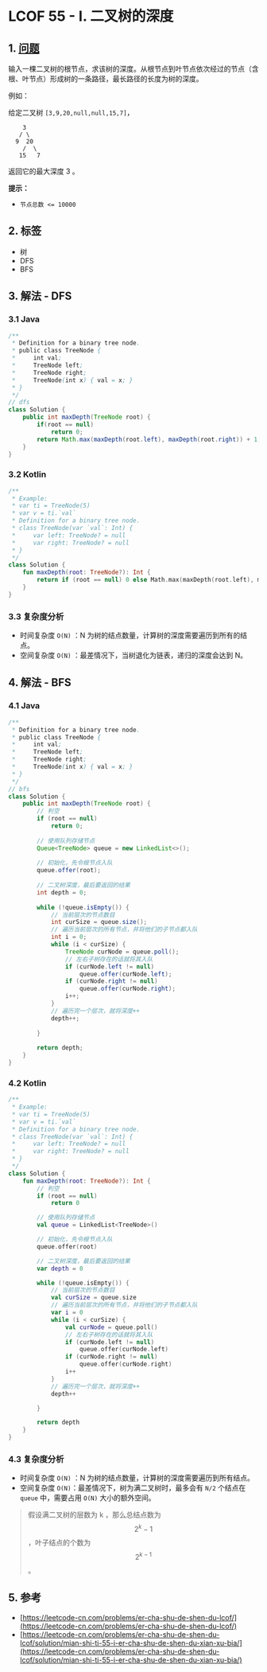 # LCOF 55 - I. 二叉树的深度

## 1. [问题](https://leetcode-cn.com/problems/er-cha-shu-de-shen-du-lcof/)

输入一棵二叉树的根节点，求该树的深度。从根节点到叶节点依次经过的节点（含根、叶节点）形成树的一条路径，最长路径的长度为树的深度。

例如：

给定二叉树 `[3,9,20,null,null,15,7]`，

```
    3
   / \
  9  20
    /  \
   15   7
```

返回它的最大深度 3 。

**提示：**

* `节点总数 <= 10000`

## 2. 标签

* 树
* DFS
* BFS

## 3. 解法 - DFS

### 3.1 Java

```java
/**
 * Definition for a binary tree node.
 * public class TreeNode {
 *     int val;
 *     TreeNode left;
 *     TreeNode right;
 *     TreeNode(int x) { val = x; }
 * }
 */
// dfs
class Solution {
    public int maxDepth(TreeNode root) {
        if(root == null)
            return 0;
        return Math.max(maxDepth(root.left), maxDepth(root.right)) + 1;
    }
}
```

### 3.2 Kotlin

```kotlin
/**
 * Example:
 * var ti = TreeNode(5)
 * var v = ti.`val`
 * Definition for a binary tree node.
 * class TreeNode(var `val`: Int) {
 *     var left: TreeNode? = null
 *     var right: TreeNode? = null
 * }
 */
class Solution {
    fun maxDepth(root: TreeNode?): Int {
        return if (root == null) 0 else Math.max(maxDepth(root.left), maxDepth(root.right)) + 1
    }
}
```

### 3.3 复杂度分析

* 时间复杂度 `O(N)` ：N 为树的结点数量，计算树的深度需要遍历到所有的结点。
* 空间复杂度 `O(N)` ：最差情况下，当树退化为链表，递归的深度会达到 N。

## 4. 解法 - BFS

### 4.1 Java

```java
/**
 * Definition for a binary tree node.
 * public class TreeNode {
 *     int val;
 *     TreeNode left;
 *     TreeNode right;
 *     TreeNode(int x) { val = x; }
 * }
 */
// bfs
class Solution {
    public int maxDepth(TreeNode root) {
        // 判空
        if (root == null)
            return 0;
        
        // 使用队列存储节点
        Queue<TreeNode> queue = new LinkedList<>();
        
        // 初始化，先令根节点入队
        queue.offer(root);
        
        // 二叉树深度，最后要返回的结果
        int depth = 0;
        
        while (!queue.isEmpty()) {
            // 当前层次的节点数目
            int curSize = queue.size();
            // 遍历当前层次的所有节点，并将他们的子节点都入队
            int i = 0;
            while (i < curSize) {
                TreeNode curNode = queue.poll();
                // 左右子树存在的话就将其入队
                if (curNode.left != null)
                    queue.offer(curNode.left);
                if (curNode.right != null)
                    queue.offer(curNode.right);
                i++;
            }
            // 遍历完一个层次，就将深度++
            depth++;
            
        }
        
        return depth;
    }
}
```

### 4.2 Kotlin

```kotlin
/**
 * Example:
 * var ti = TreeNode(5)
 * var v = ti.`val`
 * Definition for a binary tree node.
 * class TreeNode(var `val`: Int) {
 *     var left: TreeNode? = null
 *     var right: TreeNode? = null
 * }
 */
class Solution {
    fun maxDepth(root: TreeNode?): Int {
        // 判空
        if (root == null)
            return 0

        // 使用队列存储节点
        val queue = LinkedList<TreeNode>()

        // 初始化，先令根节点入队
        queue.offer(root)

        // 二叉树深度，最后要返回的结果
        var depth = 0

        while (!queue.isEmpty()) {
            // 当前层次的节点数目
            val curSize = queue.size
            // 遍历当前层次的所有节点，并将他们的子节点都入队
            var i = 0
            while (i < curSize) {
                val curNode = queue.poll()
                // 左右子树存在的话就将其入队
                if (curNode.left != null)
                    queue.offer(curNode.left)
                if (curNode.right != null)
                    queue.offer(curNode.right)
                i++
            }
            // 遍历完一个层次，就将深度++
            depth++

        }

        return depth
    }
}
```

### 4.3 复杂度分析

* 时间复杂度 `O(N)` ：N 为树的结点数量，计算树的深度需要遍历到所有结点。
* 空间复杂度 `O(N)`：最差情况下，树为满二叉树时，最多会有 `N/2` 个结点在 `queue` 中，需要占用 `O(N)` 大小的额外空间。

> 假设满二叉树的层数为 k ，那么总结点数为 $$2^k-1$$ ，叶子结点的个数为 $$2^{k-1}$$ 。

## 5. 参考

* [https://leetcode-cn.com/problems/er-cha-shu-de-shen-du-lcof/](https://leetcode-cn.com/problems/er-cha-shu-de-shen-du-lcof/)
* [https://leetcode-cn.com/problems/er-cha-shu-de-shen-du-lcof/solution/mian-shi-ti-55-i-er-cha-shu-de-shen-du-xian-xu-bia/](https://leetcode-cn.com/problems/er-cha-shu-de-shen-du-lcof/solution/mian-shi-ti-55-i-er-cha-shu-de-shen-du-xian-xu-bia/)
